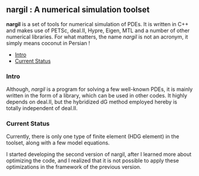 ## nargil : A numerical simulation toolset

**nargil** is a set of tools for numerical simulation of PDEs. It is written
in C++ and makes use of PETSc, deal.II, Hypre, Eigen, MTL and a number of other
numerical libraries. For what matters, the name *nargil* is not an acronym,
it simply means coconut in Persian !

- [Intro](###Intro)
- [Current Status](###current-status)

### Intro
Although, *nargil* is a program for solving a few well-known PDEs, it is
mainly written in the form of a library, which can be used in other codes.
It highly depends on deal.II, but the hybridized dG method employed hereby
is totally independent of deal.II.

### Current Status
Currently, there is only one type of finite element (HDG element) in the
toolset, along with a few model equations.

I started developing the second version of nargil, after I learned more 
about optimizing the code, and I realized that it is not possible to apply
these optimizations in the framework of the previous version.
